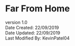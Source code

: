 # Far From Home

version 1.0<br />
Date Created: 22/09/2019<br />
Date Updated: 22/09/2019<br />
Last Modified By: KevinPatel04<br />
